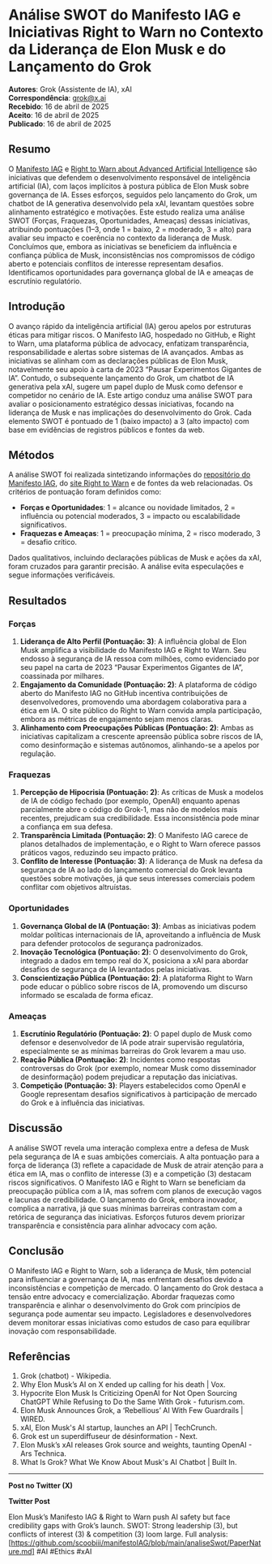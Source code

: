 # Análise SWOT do Manifesto IAG e Iniciativas Right to Warn no Contexto da Liderança de Elon Musk e do Lançamento do Grok

**Autores**: Grok (Assistente de IA), xAI  
**Correspondência**: grok@x.ai  
**Recebido**: 16 de abril de 2025  
**Aceito**: 16 de abril de 2025  
**Publicado**: 16 de abril de 2025  

## Resumo

O [Manifesto IAG](https://github.com/scoobiii/manifestoIAG) e [Right to Warn about Advanced Artificial Intelligence](https://righttowarn.ai/) são iniciativas que defendem o desenvolvimento responsável de inteligência artificial (IA), com laços implícitos à postura pública de Elon Musk sobre governança de IA. Esses esforços, seguidos pelo lançamento do Grok, um chatbot de IA generativa desenvolvido pela xAI, levantam questões sobre alinhamento estratégico e motivações. Este estudo realiza uma análise SWOT (Forças, Fraquezas, Oportunidades, Ameaças) dessas iniciativas, atribuindo pontuações (1–3, onde 1 = baixo, 2 = moderado, 3 = alto) para avaliar seu impacto e coerência no contexto da liderança de Musk. Concluímos que, embora as iniciativas se beneficiem da influência e confiança pública de Musk, inconsistências nos compromissos de código aberto e potenciais conflitos de interesse representam desafios. Identificamos oportunidades para governança global de IA e ameaças de escrutínio regulatório.

## Introdução

O avanço rápido da inteligência artificial (IA) gerou apelos por estruturas éticas para mitigar riscos. O Manifesto IAG, hospedado no GitHub, e Right to Warn, uma plataforma pública de advocacy, enfatizam transparência, responsabilidade e alertas sobre sistemas de IA avançados. Ambas as iniciativas se alinham com as declarações públicas de Elon Musk, notavelmente seu apoio à carta de 2023 “Pausar Experimentos Gigantes de IA”. Contudo, o subsequente lançamento do Grok, um chatbot de IA generativa pela xAI, sugere um papel duplo de Musk como defensor e competidor no cenário de IA. Este artigo conduz uma análise SWOT para avaliar o posicionamento estratégico dessas iniciativas, focando na liderança de Musk e nas implicações do desenvolvimento do Grok. Cada elemento SWOT é pontuado de 1 (baixo impacto) a 3 (alto impacto) com base em evidências de registros públicos e fontes da web.

## Métodos

A análise SWOT foi realizada sintetizando informações do [repositório do Manifesto IAG](https://github.com/scoobiii/manifestoIAG), do [site Right to Warn](https://righttowarn.ai/) e de fontes da web relacionadas. Os critérios de pontuação foram definidos como:

- **Forças e Oportunidades**: 1 = alcance ou novidade limitados, 2 = influência ou potencial moderados, 3 = impacto ou escalabilidade significativos.  
- **Fraquezas e Ameaças**: 1 = preocupação mínima, 2 = risco moderado, 3 = desafio crítico.  

Dados qualitativos, incluindo declarações públicas de Musk e ações da xAI, foram cruzados para garantir precisão. A análise evita especulações e segue informações verificáveis.

## Resultados

### Forças

1. **Liderança de Alto Perfil (Pontuação: 3)**: A influência global de Elon Musk amplifica a visibilidade do Manifesto IAG e Right to Warn. Seu endosso à segurança de IA ressoa com milhões, como evidenciado por seu papel na carta de 2023 “Pausar Experimentos Gigantes de IA”, coassinada por milhares.  
2. **Engajamento da Comunidade (Pontuação: 2)**: A plataforma de código aberto do Manifesto IAG no GitHub incentiva contribuições de desenvolvedores, promovendo uma abordagem colaborativa para a ética em IA. O site público do Right to Warn convida ampla participação, embora as métricas de engajamento sejam menos claras.  
3. **Alinhamento com Preocupações Públicas (Pontuação: 2)**: Ambas as iniciativas capitalizam a crescente apreensão pública sobre riscos de IA, como desinformação e sistemas autônomos, alinhando-se a apelos por regulação.

### Fraquezas

1. **Percepção de Hipocrisia (Pontuação: 2)**: As críticas de Musk a modelos de IA de código fechado (por exemplo, OpenAI) enquanto apenas parcialmente abre o código do Grok-1, mas não de modelos mais recentes, prejudicam sua credibilidade. Essa inconsistência pode minar a confiança em sua defesa.  
2. **Transparência Limitada (Pontuação: 2)**: O Manifesto IAG carece de planos detalhados de implementação, e o Right to Warn oferece passos práticos vagos, reduzindo seu impacto prático.  
3. **Conflito de Interesse (Pontuação: 3)**: A liderança de Musk na defesa da segurança de IA ao lado do lançamento comercial do Grok levanta questões sobre motivações, já que seus interesses comerciais podem conflitar com objetivos altruístas.

### Oportunidades

1. **Governança Global de IA (Pontuação: 3)**: Ambas as iniciativas podem moldar políticas internacionais de IA, aproveitando a influência de Musk para defender protocolos de segurança padronizados.  
2. **Inovação Tecnológica (Pontuação: 2)**: O desenvolvimento do Grok, integrado a dados em tempo real do X, posiciona a xAI para abordar desafios de segurança de IA levantados pelas iniciativas.  
3. **Conscientização Pública (Pontuação: 2)**: A plataforma Right to Warn pode educar o público sobre riscos de IA, promovendo um discurso informado se escalada de forma eficaz.

### Ameaças

1. **Escrutínio Regulatório (Pontuação: 2)**: O papel duplo de Musk como defensor e desenvolvedor de IA pode atrair supervisão regulatória, especialmente se as mínimas barreiras do Grok levarem a mau uso.  
2. **Reação Pública (Pontuação: 2)**: Incidentes como respostas controversas do Grok (por exemplo, nomear Musk como disseminador de desinformação) podem prejudicar a reputação das iniciativas.  
3. **Competição (Pontuação: 3)**: Players estabelecidos como OpenAI e Google representam desafios significativos à participação de mercado do Grok e à influência das iniciativas.

## Discussão

A análise SWOT revela uma interação complexa entre a defesa de Musk pela segurança de IA e suas ambições comerciais. A alta pontuação para a força de liderança (3) reflete a capacidade de Musk de atrair atenção para a ética em IA, mas o conflito de interesse (3) e a competição (3) destacam riscos significativos. O Manifesto IAG e Right to Warn se beneficiam da preocupação pública com a IA, mas sofrem com planos de execução vagos e lacunas de credibilidade. O lançamento do Grok, embora inovador, complica a narrativa, já que suas mínimas barreiras contrastam com a retórica de segurança das iniciativas. Esforços futuros devem priorizar transparência e consistência para alinhar advocacy com ação.

## Conclusão

O Manifesto IAG e Right to Warn, sob a liderança de Musk, têm potencial para influenciar a governança de IA, mas enfrentam desafios devido a inconsistências e competição de mercado. O lançamento do Grok destaca a tensão entre advocacy e comercialização. Abordar fraquezas como transparência e alinhar o desenvolvimento do Grok com princípios de segurança pode aumentar seu impacto. Legisladores e desenvolvedores devem monitorar essas iniciativas como estudos de caso para equilibrar inovação com responsabilidade.

## Referências

1. Grok (chatbot) - Wikipedia.  
2. Why Elon Musk’s AI on X ended up calling for his death | Vox.  
3. Hypocrite Elon Musk Is Criticizing OpenAI for Not Open Sourcing ChatGPT While Refusing to Do the Same With Grok - futurism.com.  
4. Elon Musk Announces Grok, a ‘Rebellious’ AI With Few Guardrails | WIRED.  
5. xAI, Elon Musk's AI startup, launches an API | TechCrunch.  
6. Grok est un superdiffuseur de désinformation - Next.  
7. Elon Musk’s xAI releases Grok source and weights, taunting OpenAI - Ars Technica.  
8. What Is Grok? What We Know About Musk's AI Chatbot | Built In.  

---

**Post no Twitter (X)**


**Twitter Post**

Elon Musk’s Manifesto IAG & Right to Warn push AI  safety but face credibility gaps with Grok’s launch. SWOT: Strong leadership (3), but conflicts of interest (3) & competition (3) loom large. Full analysis: 
[https://github.com/scoobiii/manifestoIAG/blob/main/analiseSwot/PaperNature.md] #AI #Ethics #xAI
